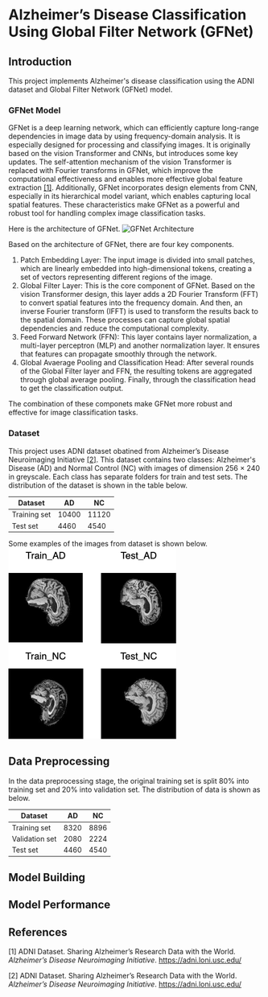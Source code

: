 # Alzheimer’s Disease Classification Using Global Filter Network (GFNet)

## Introduction
This project implements Alzheimer's disease classification using the ADNI dataset and Global Filter Network (GFNet) model.

### GFNet Model
GFNet is a deep learning network, which can efficiently capture long-range dependencies in image data by using frequency-domain analysis. It is especially designed for processing and classifying images. It is originally based on the vision Transformer and CNNs, but introduces some key updates. The self-attention mechanism of the vision Transformer is replaced with Fourier transforms in GFNet, which improve the computational effectiveness and enables more effective global feature extraction [\[1\]](#reference1). Additionally, GFNet incorporates design elements from CNN, especially in its hierarchical model variant, which enables capturing local spatial features. These characteristics make GFNet as a powerful and robust tool for handling complex image classification tasks.  

Here is the architecture of GFNet.
![GFNet Architecture](https://miro.medium.com/v2/resize:fit:1400/format:webp/1*rkWAbLHZjMjnOpfmAmFc3w.png)

Based on the architecture of GFNet, there are four key components.
  1. Patch Embedding Layer: The input image is divided into small patches, which are linearly embedded into high-dimensional tokens, creating a set of vectors representing different regions of the image.
  2. Global Filter Layer: This is the core component of GFNet. Based on the vision Transformer design, this layer adds a 2D Fourier Transform (FFT) to convert spatial features into the frequency domain. And then, an inverse Fourier transform (IFFT) is used to transform the results back to the spatial domain. These processes can capture global spatial dependencies and reduce the computational complexity.
  3. Feed Forward Network (FFN): This layer contains layer normalization, a multi-layer perceptron (MLP) and another normalization layer. It ensures that features can propagate smoothly through the network.
  4. Global Avaerage Pooling and Classification Head: After several rounds of the Global Filter layer and FFN, the resulting tokens are aggregated through global average pooling. Finally, through the classification head to get the classification output.

The combination of these componets make GFNet more robust and effective for image classification tasks.

### Dataset 
This project uses ADNI dataset obatined from Alzheimer’s Disease Neuroimaging Initiative [\[2\]](#reference2). This dataset contains two classes: Alzheimer's Disease (AD) and Normal Control (NC) with images of dimension 256 × 240 in greyscale. Each class has separate folders for train and test sets. The distribution of the dataset is shown in the table below.

| Dataset | AD | NC |
|---------|----|----|
| Training set | 10400 | 11120 |
| Test set | 4460 | 4540 |

Some examples of the images from dataset is shown below.
![Samples of images](Before_Preprocessing_data_sample.png)


## Data Preprocessing
In the data preprocessing stage, the original training set is split 80% into training set and 20% into validation set. The distribution of data is shown as below.

| Dataset | AD | NC |
|---------|----|----|
| Training set | 8320 | 8896 |
| Validation set | 2080 | 2224 |
| Test set | 4460 | 4540 |

## Model Building 


## Model Performance



## References
<a id="reference1"></a>
[1] ADNI Dataset. Sharing Alzheimer’s Research Data with the World. *Alzheimer’s Disease Neuroimaging Initiative*. https://adni.loni.usc.edu/

<a id="reference2"></a>
[2] ADNI Dataset. Sharing Alzheimer’s Research Data with the World. *Alzheimer’s Disease Neuroimaging Initiative*. https://adni.loni.usc.edu/

